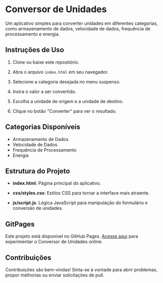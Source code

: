 # Conversor de Unidades

Um aplicativo simples para converter unidades em diferentes categorias, como armazenamento de dados, velocidade de dados, frequência de processamento e energia.

## Instruções de Uso

1. Clone ou baixe este repositório.

2. Abra o arquivo `index.html` em seu navegador.

3. Selecione a categoria desejada no menu suspenso.

4. Insira o valor a ser convertido.

5. Escolha a unidade de origem e a unidade de destino.

6. Clique no botão "Converter" para ver o resultado.

## Categorias Disponíveis

- Armazenamento de Dados
- Velocidade de Dados
- Frequência de Processamento
- Energia

## Estrutura do Projeto

- **index.html**: Página principal do aplicativo.
  
- **css/styles.css**: Estilos CSS para tornar a interface mais atraente.

- **js/script.js**: Lógica JavaScript para manipulação do formulário e conversão de unidades.

## GitPages

Este projeto está disponível no GitHub Pages. [Acesse aqui](https://fabiovitorino97.github.io/js-conversor-techunits/) para experimentar o Conversor de Unidades online.

## Contribuições

Contribuições são bem-vindas! Sinta-se à vontade para abrir problemas, propor melhorias ou enviar solicitações de pull.
